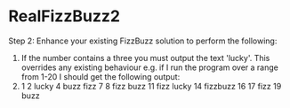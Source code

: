 # RealFizzBuzz2
Step 2:
Enhance your existing FizzBuzz solution to perform the following:
1. If the number contains a three you must output the text 'lucky'. This overrides any
existing behaviour
e.g. if I run the program over a range from 1-20 I should get the following output:
1. 1 2 lucky 4 buzz fizz 7 8 fizz buzz 11 fizz lucky 14 fizzbuzz 16 17 fizz 19 buzz
